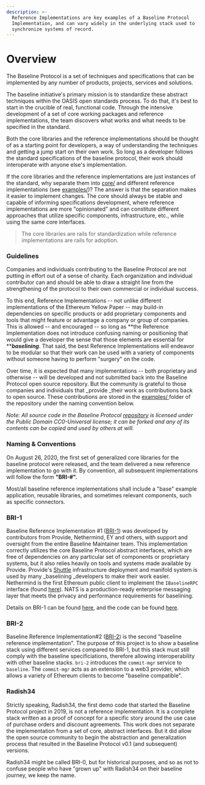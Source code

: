 ```yaml
---
description: >-
  Reference Implementations are key examples of a Baseline Protocol
  Implementation, and can vary widely in the underlying stack used to
  synchronize systems of record.
---
```


# Overview

The Baseline Protocol is a set of techniques and specifications that can be implemented by any number of products, projects, services and solutions.

The baseline initiative's primary mission is to standardize these abstract techniques within the OASIS open standards process. To do that, it's best to start in the crucible of real, functional code. Through the intensive development of a set of core working packages and reference implementations, the team discovers what works and what needs to be specified in the standard.

Both the core libraries and the reference implementations should be thought of as a starting point for developers, a way of understanding the techniques and getting a jump start on their own work. So long as a developer follows the standard specifications of the baseline protocol, their work should interoperate with anyone else's implementation.

If the core libraries and the reference implementations are just instances of the standard, why separate them into [core/](https://github.com/ethereum-oasis/baseline/tree/master/core) and different reference implementations (see [examples/](https://github.com/ethereum-oasis/baseline/tree/master/examples))? The answer is that the separation makes it easier to implement changes. The core should always be stable and capable of informing specifications development, where reference implementations are more "opinionated" and can constitute different approaches that utilize specific components, infrastructure, etc., while using the same core interfaces.

> The core libraries are rails for standardization while reference implementations are rails for adoption.

### Guidelines

Companies and individuals contributing to the Baseline Protocol are not putting in effort out of a sense of charity. Each organization and individual contributor can and should be able to draw a straight line from the strengthening of the protocol to their own commercial or individual success.

To this end, Reference Implementations -- not unlike different implementations of the Ethereum Yellow Paper -- may build-in dependencies on specific products or add proprietary components and tools that might feature or advantage a company or group of companies. This is allowed -- and encouraged -- so long as **the Reference Implementation does not introduce confusing naming or positioning that would give a developer the sense that those elements are essential for **_**baselining**_. That said, the best Reference Implementations will endeavor to be modular so that their work can be used with a variety of components without someone having to perform "surgery" on the code.

Over time, it is expected that many implementations -- both proprietary and otherwise -- will be developed and not submitted back into the Baseline Protocol open source repository. But the community is grateful to those companies and individuals that \_provide \_their work as contributions back to open source. These contributions are stored in the [examples/ ](https://github.com/ethereum-oasis/baseline/tree/master/examples)folder of the repository under the naming convention below.

_Note: All source code in the Baseline Protocol_ [_repository_](https://github.com/ethereum-oasis/baseline) _is licensed under the Public Domain CC0-Universal license; it can be forked and any of its contents can be copied and used by others at will._

### Naming & Conventions

On August 26, 2020, the first set of generalized core libraries for the baseline protocol were released, and the team delivered a new reference implementation to go with it. By convention, all subsequent implementations will follow the form **"BRI-#".**

Most/all baseline reference implementations shall include a "base" example application, reusable libraries, and sometimes relevant components, such as specific connectors.

### **BRI-1**

Baseline Reference Implementation #1 ([BRI-1](bri-1/)) was developed by contributors from Provide, Nethermind, EY and others, with support and oversight from the entire Baseline Maintainer team. This implementation correctly utilizes the core Baseline Protocol abstract interfaces, which are free of dependencies on any particular set of components or proprietary systems, but it also relies heavily on tools and systems made available by Provide. Provide's [Shuttle](https://shuttle.provide.services/waitlist) infrastructure deployment and manifold system is used by many \_baselining \_developers to make their work easier. Nethermind is the first Ethereum public client to implement the `IBaselineRPC` interface (found [here](https://github.com/ethereum-oasis/baseline/tree/master/core/api#interfaces)). NATS is a production-ready enterprise messaging layer that meets the privacy and performance requirements for baselining.

Details on BRI-1 can be found [here](bri-1/), and the code can be found [here](https://github.com/ethereum-oasis/baseline/tree/master/examples/bri-1).

### **BRI-2**

Baseline Reference Implementation#2 ([BRI-2](bri-2.md)) is the second "baseline reference implementation". The purpose of this project is to show a baseline stack using different services compared to BRI-1, but this stack must still comply with the baseline specificiations, therefore allowing interoperability with other baseline stacks. `bri-2` introduces the `commit-mgr` service to `baseline`. The `commit-mgr` acts as an extension to a web3 provider, which allows a variety of Ethereum clients to become "baseline compatible".

### **Radish34**

Strictly speaking, Radish34, the first demo code that started the Baseline Protocol project in 2019, is not a reference implementation. It is a complete stack written as a proof of concept for a specific story around the use case of purchase orders and discount agreements. This work does not separate the implementation from a set of core, abstract interfaces. But it did allow the open source community to begin the abstraction and generalization process that resulted in the Baseline Protocol v0.1 (and subsequent) versions.

Radish34 might be called BRI-0, but for historical purposes, and so as not to confuse people who have "grown up" with Radish34 on their baseline journey, we keep the name.
